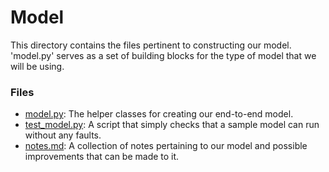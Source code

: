 # Model

This directory contains the files pertinent to constructing our model. 'model.py' serves as a set
of building blocks for the type of model that we will be using.

### Files

* [model.py](model.py): The helper classes for creating our end-to-end model.
* [test_model.py](test_model.py): A script that simply checks that a sample model can run without
	any faults.
* [notes.md](notes.md): A collection of notes pertaining to our model and possible improvements
	that can be made to it.